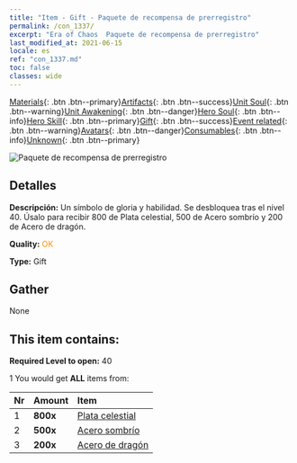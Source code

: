 ```yaml
---
title: "Item - Gift - Paquete de recompensa de prerregistro"
permalink: /con_1337/
excerpt: "Era of Chaos  Paquete de recompensa de prerregistro"
last_modified_at: 2021-06-15
locale: es
ref: "con_1337.md"
toc: false
classes: wide
---
```

 [Materials](/ItemsES/){: .btn .btn--primary}[Artifacts](/ItemsES/Artifacts/){: .btn .btn--success}[Unit Soul](/ItemsES/UnitSoul/){: .btn .btn--warning}[Unit Awakening](/ItemsES/UnitAwakening/){: .btn .btn--danger}[Hero Soul](/ItemsES/HeroSoul/){: .btn .btn--info}[Hero Skill](/ItemsES/HeroSkill/){: .btn .btn--primary}[Gift](/ItemsES/Gift/){: .btn .btn--success}[Event related](/ItemsES/Events/){: .btn .btn--warning}[Avatars](/ItemsES/Avatars/){: .btn .btn--danger}[Consumables](/ItemsES/Consumables/){: .btn .btn--info}[Unknown](/ItemsES/Unknown/){: .btn .btn--primary}

 ![Paquete de recompensa de prerregistro](/images/t/i_906011.png)

## Detalles
 **Descripción:** Un símbolo de gloria y habilidad. Se desbloquea tras el nivel 40. Úsalo para recibir 800 de Plata celestial, 500 de Acero sombrío y 200 de Acero de dragón.

 **Quality:** <span style="color: #FF8C00">OK</span>

 **Type:** Gift

## Gather

  None

## This item contains:

 **Required Level to open:** 40

 1 You would get **ALL** items  from:

  | Nr | Amount |     Item    |
  |:---|:-------|:------------|
  | 1 |  **800x** | [Plata celestial](/ItemsES/con_882/) |  | 
  | 2 |  **500x** | [Acero sombrío](/ItemsES/con_881/) |  | 
  | 3 |  **200x** | [Acero de dragón](/ItemsES/con_880/) |  | 
